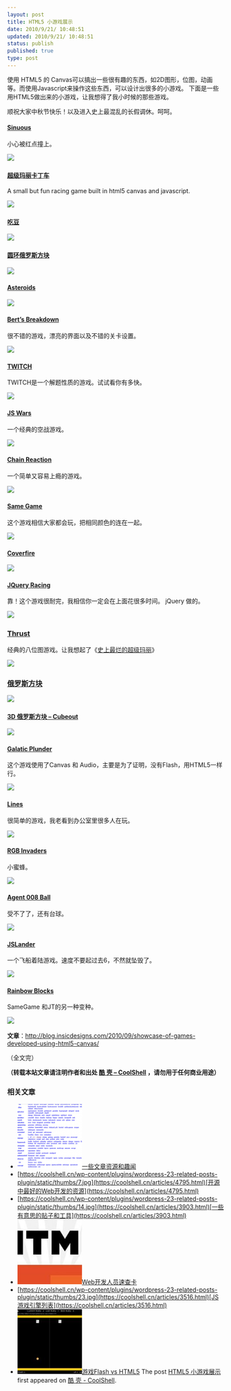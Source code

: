 ```yaml
---
layout: post
title: HTML5 小游戏展示
date: 2010/9/21/ 10:48:51
updated: 2010/9/21/ 10:48:51
status: publish
published: true
type: post
---
```


使用 HTML5 的 Canvas可以搞出一些很有趣的东西，如2D图形，位图，动画等。而使用Javascript来操作这些东西，可以设计出很多的小游戏。 下面是一些用HTML5做出来的小游戏，让我想得了我小时候的那些游戏。


顺祝大家中秋节快乐！以及进入史上最混乱的长假调休。呵呵。


#### [Sinuous](http://hakim.se/experiments/html5/sinuous/01/)


小心被红点撞上。


![](../wp-content/uploads/2010/09/canvas-4.jpg)


#### [超级玛丽卡丁车](http://www.nihilogic.dk/labs/mariokart/)


A small but fun racing game built in html5 canvas and javascript.


![](../wp-content/uploads/2010/09/canvas-1.jpg)



#### [吃豆](http://arandomurl.com/2010/07/25/html5-pacman.html)


![](../wp-content/uploads/2010/09/canvas-5.jpg)


#### [圆环俄罗斯方块](http://www.benjoffe.com/code/games/torus/)


![](../wp-content/uploads/2010/09/canvas-2.jpg)


#### [Asteroids](http://www.kevs3d.co.uk/dev/asteroids/)


![](../wp-content/uploads/2010/09/canvas-3.jpg)


#### [Bert’s Breakdown](http://www.paulbrunt.co.uk/bert/)


很不错的游戏，漂亮的界面以及不错的关卡设置。


![](../wp-content/uploads/2010/09/canvas-6.jpg)


#### [TWITCH](http://reas.com/twitch/)


TWITCH是一个解题性质的游戏。试试看你有多快。


![](../wp-content/uploads/2010/09/canvas-7.jpg)


#### [JS Wars](http://29a.ch/jswars/)


一个经典的空战游戏。


![](../wp-content/uploads/2010/09/canvas-8.jpg)


#### [Chain Reaction](http://www.yvoschaap.com/chainrxn/)


一个简单又容易上瘾的游戏。


![](../wp-content/uploads/2010/09/canvas-9.jpg)


#### [Same Game](http://grenlibre.fr/demo/same/)


这个游戏相信大家都会玩，把相同颜色的连在一起。


![](../wp-content/uploads/2010/09/canvas-10.jpg)


#### [Coverfire](http://www.wiicade.com/playJSGame.aspx?gameID=1317&gameName=Coverfire)


![](../wp-content/uploads/2010/09/canvas-11.jpg)


#### [JQuery Racing](http://www.mattpelham.com/racing/)


靠！这个游戏很耐完，我相信你一定会在上面花很多时间。 jQuery 做的。


![](../wp-content/uploads/2010/09/canvas-12.jpg)


### [Thrust](http://joncom.be/experiments/thrust/)


经典的八位图游戏。让我想起了《[史上最烂的超级玛丽](https://coolshell.cn/articles/2834.html "史上最烂的超级玛丽")》


![](../wp-content/uploads/2010/09/canvas-13.jpg)


### [俄罗斯方块](http://aduros.emufarmers.com/easel/)


![](../wp-content/uploads/2010/09/canvas-14.jpg)


#### [3D 俄罗斯方块 – Cubeout](http://alteredqualia.com/cubeout/)


![](../wp-content/uploads/2010/09/canvas-15.jpg)


#### [Galatic Plunder](http://dougx.net/plunder/plunder.html)


这个游戏使用了Canvas 和 Audio，主要是为了证明，没有Flash，用HTML5一样行。


![](../wp-content/uploads/2010/09/canvas-16.jpg)


#### [Lines](http://10k.aneventapart.com/Uploads/62/)


很简单的游戏，我老看到办公室里很多人在玩。


![](../wp-content/uploads/2010/09/canvas-17.jpg)


#### [RGB Invaders](http://10k.aneventapart.com/Uploads/392/)


小蜜蜂。


![](../wp-content/uploads/2010/09/canvas-18.jpg)


#### [Agent 008 Ball](http://www.agent8ball.com/)


受不了了，还有台球。


![](../wp-content/uploads/2010/09/canvas-19.jpg)


#### [JSLander](http://www.somethinghitme.com/projects/jslander/)


一个飞船着陆游戏。速度不要起过去6，不然就坠毁了。


![](../wp-content/uploads/2010/09/canvas-20.jpg)


#### [Rainbow Blocks](http://10k.aneventapart.com/Uploads/27/)


SameGame 和JT的另一种变种。


![](../wp-content/uploads/2010/09/canvas-21.jpg)


**文章**：<http://blog.insicdesigns.com/2010/09/showcase-of-games-developed-using-html5-canvas/>


（全文完）



**（转载本站文章请注明作者和出处 [酷 壳 – CoolShell](https://coolshell.cn/) ，请勿用于任何商业用途）**



### 相关文章

* [![一些文章资源和趣闻](../wp-content/uploads/2011/11/stackparts.com_-150x150.png)](https://coolshell.cn/articles/5537.html)[一些文章资源和趣闻](https://coolshell.cn/articles/5537.html)
* [https://coolshell.cn/wp-content/plugins/wordpress-23-related-posts-plugin/static/thumbs/7.jpg](https://coolshell.cn/articles/4795.html)[开源中最好的Web开发的资源](https://coolshell.cn/articles/4795.html)
* [https://coolshell.cn/wp-content/plugins/wordpress-23-related-posts-plugin/static/thumbs/14.jpg](https://coolshell.cn/articles/3903.html)[一些有意思的贴子和工具](https://coolshell.cn/articles/3903.html)
* [![Web开发人员速查卡](../wp-content/uploads/2011/02/1128-150x150.jpg)](https://coolshell.cn/articles/3684.html)[Web开发人员速查卡](https://coolshell.cn/articles/3684.html)
* [https://coolshell.cn/wp-content/plugins/wordpress-23-related-posts-plugin/static/thumbs/23.jpg](https://coolshell.cn/articles/3516.html)[JS游戏引擎列表](https://coolshell.cn/articles/3516.html)
* [![游戏Flash vs HTML5](../wp-content/uploads/2010/11/flash_vs_html5-150x150.jpg)](https://coolshell.cn/articles/3267.html)[游戏Flash vs HTML5](https://coolshell.cn/articles/3267.html)
The post [HTML5 小游戏展示](https://coolshell.cn/articles/2998.html) first appeared on [酷 壳 - CoolShell](https://coolshell.cn).